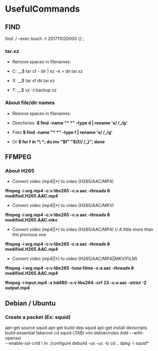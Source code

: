 # UsefulCommands

## FIND

find ./ -exec touch -t 201711020000 {} \;

### tar.xz

- Remove spaces in filenames:

- C:
__$ tar cf - dir | xz -e > dir.tar.xz

- X:
__$ tar xf  dir.tar.xz

- T:
__$ xz -t backup.xz

### About file/dir names

- Remove spaces in filenames:

- Directories:
__$ find -name "* *" -type d | rename 's/ /_/g'__

- Files
__$ find -name "* *" -type f | rename 's/ /_/g'__

- Or
__$ for f in *\ *; do mv "$f" "${f// /_}"; done__

## FFMPEG

### About H265

- Convert video (mp4||*) to video (H265/AAC/MP4)

__ffmpeg -i org.mp4 -c:v libx265 -c:a aac -threads 8 modified.H265.AAC.mp4__

- Convert video (mp4||*) to video (H265/AAC/MKV)

__ffmpeg -i org.mp4 -c:v libx265 -c:a aac -threads 8 modified.H265.AAC.mkv__

- Convert video (mp4||*) to video (H265/AAC/MP4) // A little more than the previous one

__ffmpeg -i org.mp4 -c:v libx265 -c:a aac -threads 8 modified.H265.AAC.mp4__

- Convert video (mp4||*) to video (H265/AAC/MP4||MKV/FILM) 

__ffmpeg -i org.mp4 -c:v libx265 -tune filme -c:a aac -threads 8 modified.H265.AAC.mp4__

__ffmpeg -i input.mp4 -s hd480 -c:v libx264 -crf 23 -c:a aac -strict -2 output.mp4__



## Debian / Ubuntu

### Create a packet (Ex: squid)

apt-get source squid
apt-get build-dep squid
apt-get install devscripts build-essential fakeroot
cd squid-(TAB)
vim debian/rules
Add --with-openssl \
    --enable-ssl-crtd \ 
In
./configure
debuild -us -uc -b
cd ..
dpkg -i squid*
